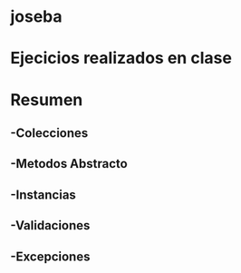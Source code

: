 # joseba

# Ejecicios realizados en clase

# Resumen

## -Colecciones
## -Metodos Abstracto
## -Instancias
## -Validaciones
## -Excepciones




